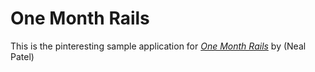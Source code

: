 # One Month Rails

This is the pinteresting sample application for
[*One Month Rails*](http://onemonthrails.com)
by (Neal Patel)
